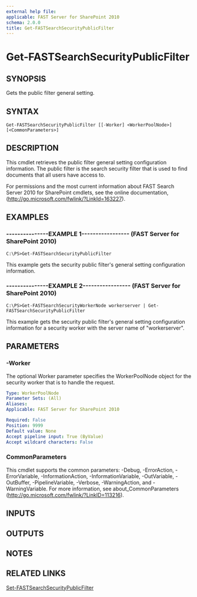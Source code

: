 ```yaml
---
external help file: 
applicable: FAST Server for SharePoint 2010
schema: 2.0.0
title: Get-FASTSearchSecurityPublicFilter
---
```


# Get-FASTSearchSecurityPublicFilter

## SYNOPSIS
Gets the public filter general setting.

## SYNTAX

```
Get-FASTSearchSecurityPublicFilter [[-Worker] <WorkerPoolNode>] [<CommonParameters>]
```

## DESCRIPTION
This cmdlet retrieves the public filter general setting configuration information.
The public filter is the search security filter that is used to find documents that all users have access to.

For permissions and the most current information about FAST Search Server 2010 for SharePoint cmdlets, see the online documentation, (http://go.microsoft.com/fwlink/?LinkId=163227).

## EXAMPLES

### ---------------EXAMPLE 1----------------- (FAST Server for SharePoint 2010)
```
C:\PS>Get-FASTSearchSecurityPublicFilter
```

This example gets the security public filter's general setting configuration information.

### ---------------EXAMPLE 2----------------- (FAST Server for SharePoint 2010)
```
C:\PS>Get-FASTSearchSecurityWorkerNode workerserver | Get-FASTSearchSecurityPublicFilter
```

This example gets the security public filter's general setting configuration information for a security worker with the server name of "workerserver".

## PARAMETERS

### -Worker
The optional Worker parameter specifies the WorkerPoolNode object for the security worker that is to handle the request.

```yaml
Type: WorkerPoolNode
Parameter Sets: (All)
Aliases: 
Applicable: FAST Server for SharePoint 2010

Required: False
Position: 9999
Default value: None
Accept pipeline input: True (ByValue)
Accept wildcard characters: False
```

### CommonParameters
This cmdlet supports the common parameters: -Debug, -ErrorAction, -ErrorVariable, -InformationAction, -InformationVariable, -OutVariable, -OutBuffer, -PipelineVariable, -Verbose, -WarningAction, and -WarningVariable. For more information, see about_CommonParameters (http://go.microsoft.com/fwlink/?LinkID=113216).

## INPUTS

## OUTPUTS

## NOTES

## RELATED LINKS

[Set-FASTSearchSecurityPublicFilter](Set-FASTSearchSecurityPublicFilter.md)


